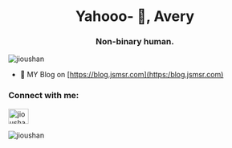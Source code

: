 
<h1 align="center">Yahooo- 👋, Avery </h1>
<h3 align="center">Non-binary human.</h3>

<p align="left"> <img src="https://komarev.com/ghpvc/?username=jioushan&label=Profile%20views&color=0e75b6&style=flat" alt="jioushan" /> </p>


- 📝 MY Blog on [https://blog.jsmsr.com](https:/blog.jsmsr.com)


<h3 align="left">Connect with me:</h3>
<p align="left">
<a href="https://twitter.com/jioushan182" target="blank"><img align="center" src="https://raw.githubusercontent.com/rahuldkjain/github-profile-readme-generator/master/src/images/icons/Social/twitter.svg" alt="jioushan182" height="30" width="40" /></a>
</p>

<p><img align="center" src="https://github-readme-stats.vercel.app/api/top-langs?username=jioushan&show_icons=true&locale=en&layout=compact" alt="jioushan" /></p>

